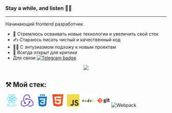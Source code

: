 ###  Stay a while, and listen 🧙‍♂️
---
Начинающий frontend разработчик.
<ul>
  <li> 🚀 Стремлюсь осваивать новые технологии и увеличить свой стек </li>
  <li> ✍️ Стараюсь писать чистый и качественный код </li>
  <li> 👨‍💻 С энтузиазмом подхожу к новым проектам </li>
  <li> 🧠 Всегда открыт для критики </li>
  <li> Для связи <a href="t.me/Limace_cerebrale"> <img src="https://shields.io/badge/Telegram-blue" alt="Telegram badge" /> </a> </li>
</ul>


<div id="header" align="center">
  <img src="https://media.giphy.com/media/MdA16VIoXKKxNE8Stk/giphy.gif" width="200"/>
</div>

## ⚒️ Мой стек:
<div>
  <img src="https://github.com/devicons/devicon/blob/master/icons/react/react-original-wordmark.svg" title="React" alt="React" width="40" height="40"/>&nbsp;
  <img src="https://github.com/devicons/devicon/blob/master/icons/redux/redux-original.svg" title="Redux" alt="Redux " width="40" height="40"/>&nbsp;
  <img src="https://github.com/devicons/devicon/blob/master/icons/css3/css3-plain-wordmark.svg"  title="CSS3" alt="CSS" width="40" height="40"/>&nbsp;
  <img src="https://github.com/devicons/devicon/blob/master/icons/html5/html5-original.svg" title="HTML5" alt="HTML" width="40" height="40"/>&nbsp;
  <img src="https://github.com/devicons/devicon/blob/master/icons/javascript/javascript-original.svg" title="JavaScript" alt="JavaScript" width="40" height="40"/>&nbsp;
  <img src="https://github.com/devicons/devicon/blob/master/icons/nodejs/nodejs-original-wordmark.svg" title="NodeJS" alt="NodeJS" width="40" height="40"/>&nbsp;
  <img src="https://github.com/devicons/devicon/blob/master/icons/git/git-original-wordmark.svg" title="Git" alt="Git" width="40" height="40"/>
  <img srec="https://raw.githubusercontent.com/devicons/devicon/1119b9f84c0290e0f0b38982099a2bd027a48bf1/icons/webpack/webpack-original-wordmark.svg" title="Webpack" alt="Webpack" width="40" height="40"/>
</div>
